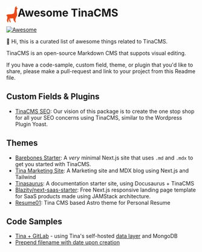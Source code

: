 # <img src="tina-icon.png" align="left" width="30"> Awesome TinaCMS 

[![Awesome](https://awesome.re/badge-flat.svg)](https://awesome.re)  

👋 Hi, this is a curated list of awesome things related to TinaCMS.

TinaCMS is an open-source Markdown CMS that suppots visual editing.

If you have a code-sample, custom field, theme, or plugin that you'd like to share, please make a pull-request and link to your project from this Readme file. 

## Custom Fields & Plugins

* [TinaCMS SEO](https://github.com/pcode-at/tinacms-seo): Our vision of this package is to create the one stop shop for all your SEO concerns using TinaCMS, similar to the Wordpress Plugin Yoast.


## Themes
* [Barebones Starter](https://github.com/tinacms/tina-barebones-starter): A *very* minimal Next.js site that uses `.md` and `.mdx` to get you started with TinaCMS. 
* [Tina Marketing Site](https://github.com/tinacms/tina-cloud-starter): A Marketing site and MDX blog using Next.js and Tailwind
* [Tinasaurus](https://github.com/tinacms/tinasaurus): A documentation starter site, using Docusaurus + TinaCMS
* [Blazity/next-saas-starter](https://github.com/Blazity/next-saas-starter): Free Next.js responsive landing page template for SaaS products made using JAMStack architecture.
* [Resume01](https://astro.build/themes/details/resume01/): Tina CMS based Astro theme for Personal Resume


## Code Samples 
* [Tina + GitLab](https://gist.github.com/Webarkitekt/915f5d303f08e617950b4348a1b4b9c2) - using Tina's self-hosted [data layer](https://github.com/tinacms/tinacms/discussions/3589) and MongoDB
* [Prepend filename with date upon creation](https://gist.github.com/scottgallant/702b50eb2f473c47ce905aa531a106e5#file-config-ts-L8-L15)
